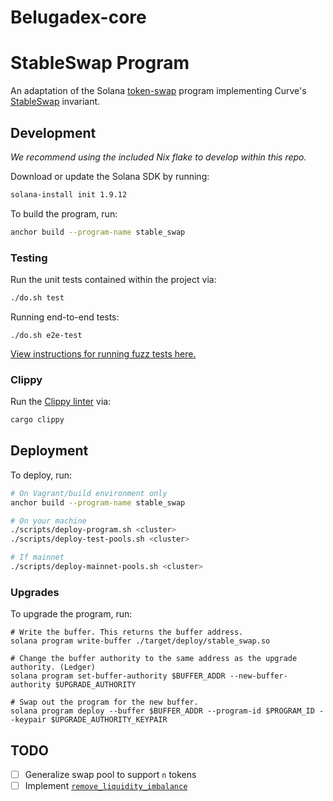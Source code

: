 # Belugadex-core


# StableSwap Program

An adaptation of the Solana [token-swap](https://github.com/solana-labs/solana-program-library/tree/master/token-swap/program) program implementing Curve's [StableSwap](https://www.curve.fi/stableswap-paper.pdf) invariant.


## Development

_We recommend using the included Nix flake to develop within this repo._

Download or update the Solana SDK by running:

```bash
solana-install init 1.9.12
```

To build the program, run:

```bash
anchor build --program-name stable_swap
```

### Testing

Run the unit tests contained within the project via:

```bash
./do.sh test
```

Running end-to-end tests:

```
./do.sh e2e-test
```

[View instructions for running fuzz tests here.](https://github.com/Belugadex/Belugadex-core/tree/main/fuzz)

### Clippy

Run the [Clippy linter](https://github.com/rust-lang/rust-clippy) via:

```bash
cargo clippy
```

## Deployment

To deploy, run:

```bash
# On Vagrant/build environment only
anchor build --program-name stable_swap

# On your machine
./scripts/deploy-program.sh <cluster>
./scripts/deploy-test-pools.sh <cluster>

# If mainnet
./scripts/deploy-mainnet-pools.sh <cluster>
```

### Upgrades

To upgrade the program, run:

```
# Write the buffer. This returns the buffer address.
solana program write-buffer ./target/deploy/stable_swap.so

# Change the buffer authority to the same address as the upgrade authority. (Ledger)
solana program set-buffer-authority $BUFFER_ADDR --new-buffer-authority $UPGRADE_AUTHORITY

# Swap out the program for the new buffer.
solana program deploy --buffer $BUFFER_ADDR --program-id $PROGRAM_ID --keypair $UPGRADE_AUTHORITY_KEYPAIR
```

## TODO

- [ ] Generalize swap pool to support `n` tokens
- [ ] Implement [`remove_liquidity_imbalance`](https://github.com/curvefi/curve-contract/blob/4aa3832a4871b1c5b74af7f130c5b32bdf703af5/contracts/pool-templates/base/SwapTemplateBase.vy#L539)
